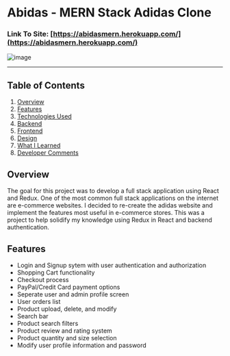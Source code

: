 # Abidas - MERN Stack Adidas Clone

### Link To Site: [https://abidasmern.herokuapp.com/](https://abidasmern.herokuapp.com/)

![image](https://vishnurupan.com/static/media/abidas1.24551965.jpg)

---


## Table of Contents
1. [Overview](#Overview)
2. [Features](#Features)
3. [Technologies Used](#Technologies-Used)
4. [Backend](#Backend)
5. [Frontend](#Frontend)
6. [Design](#Design)
7. [What I Learned](#What-I-Learned)
8. [Developer Comments](#Developer-Comments)

## Overview
The goal for this project was to develop a full stack application using React and Redux. One of the most common full stack applications on the internet are e-commerce websites. I decided to re-create the adidas website and implement the features most useful in e-commerce stores. This was a project to help solidify my knowledge using Redux in React and backend authentication. 

## Features
- Login and Signup sytem with user authentication and authorization
- Shopping Cart functionality
- Checkout process
- PayPal/Credit Card payment options
- Seperate user and admin profile screen
- User orders list
- Product upload, delete, and modify
- Search bar
- Product search filters
- Product review and rating system
- Product quantity and size selection
- Modify user profile information and password   

